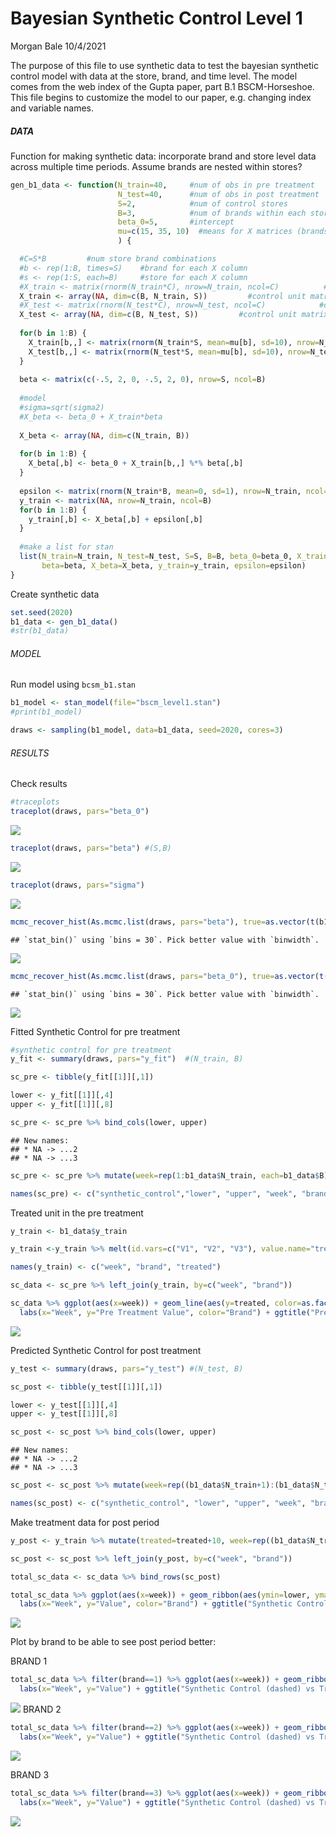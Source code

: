 Bayesian Synthetic Control Level 1
================
Morgan Bale
10/4/2021

The purpose of this file to use synthetic data to test the bayesian
synthetic control model with data at the store, brand, and time level.
The model comes from the web index of the Gupta paper, part B.1
BSCM-Horseshoe. This file begins to customize the model to our paper,
e.g. changing index and variable names.

##### DATA

Function for making synthetic data: incorporate brand and store level
data across multiple time periods. Assume brands are nested within
stores?

``` r
gen_b1_data <- function(N_train=40,     #num of obs in pre treatment
                        N_test=40,      #num of obs in post treatment 
                        S=2,            #num of control stores
                        B=3,            #num of brands within each store
                        beta_0=5,       #intercept
                        mu=c(15, 35, 10)  #means for X matrices (brands?)
                        ) {

  #C=S*B         #num store brand combinations 
  #b <- rep(1:B, times=S)    #brand for each X column
  #s <- rep(1:S, each=B)     #store for each X column 
  #X_train <- matrix(rnorm(N_train*C), nrow=N_train, ncol=C)          #control unit matrix in pre treatment
  X_train <- array(NA, dim=c(B, N_train, S))         #control unit matrix pre treatment 
  #X_test <- matrix(rnorm(N_test*C), nrow=N_test, ncol=C)            #control unit matrix in post treatment 
  X_test <- array(NA, dim=c(B, N_test, S))         #control unit matrix post treatment 
  
  for(b in 1:B) {
    X_train[b,,] <- matrix(rnorm(N_train*S, mean=mu[b], sd=10), nrow=N_train, ncol=S)     #control unit matrix in pre treatment
    X_test[b,,] <- matrix(rnorm(N_test*S, mean=mu[b], sd=10), nrow=N_test, ncol=S)
  }
  
  beta <- matrix(c(-.5, 2, 0, -.5, 2, 0), nrow=S, ncol=B)
  
  #model 
  #sigma=sqrt(sigma2)
  #X_beta <- beta_0 + X_train*beta 
  
  X_beta <- array(NA, dim=c(N_train, B))
  
  for(b in 1:B) {
    X_beta[,b] <- beta_0 + X_train[b,,] %*% beta[,b]
  }
  
  epsilon <- matrix(rnorm(N_train*B, mean=0, sd=1), nrow=N_train, ncol=B) 
  y_train <- matrix(NA, nrow=N_train, ncol=B)
  for(b in 1:B) {
    y_train[,b] <- X_beta[,b] + epsilon[,b]
  }
  
  #make a list for stan
  list(N_train=N_train, N_test=N_test, S=S, B=B, beta_0=beta_0, X_train=X_train, X_test=X_test,
       beta=beta, X_beta=X_beta, y_train=y_train, epsilon=epsilon)
}
```

Create synthetic data

``` r
set.seed(2020)
b1_data <- gen_b1_data()
#str(b1_data)
```

###### MODEL

Run model using `bcsm_b1.stan`

``` r
b1_model <- stan_model(file="bscm_level1.stan")
#print(b1_model)
```

``` r
draws <- sampling(b1_model, data=b1_data, seed=2020, cores=3)
```

###### RESULTS

Check results

``` r
#traceplots
traceplot(draws, pars="beta_0")
```

![](bscm_level1_files/figure-gfm/unnamed-chunk-6-1.png)<!-- -->

``` r
traceplot(draws, pars="beta") #(S,B)
```

![](bscm_level1_files/figure-gfm/unnamed-chunk-6-2.png)<!-- -->

``` r
traceplot(draws, pars="sigma")
```

![](bscm_level1_files/figure-gfm/unnamed-chunk-6-3.png)<!-- -->

``` r
mcmc_recover_hist(As.mcmc.list(draws, pars="beta"), true=as.vector(t(b1_data$beta)))
```

    ## `stat_bin()` using `bins = 30`. Pick better value with `binwidth`.

![](bscm_level1_files/figure-gfm/unnamed-chunk-7-1.png)<!-- -->

``` r
mcmc_recover_hist(As.mcmc.list(draws, pars="beta_0"), true=as.vector(t(b1_data$beta_0)))
```

    ## `stat_bin()` using `bins = 30`. Pick better value with `binwidth`.

![](bscm_level1_files/figure-gfm/unnamed-chunk-7-2.png)<!-- -->

Fitted Synthetic Control for pre treatment

``` r
#synthetic control for pre treatment
y_fit <- summary(draws, pars="y_fit")  #(N_train, B)

sc_pre <- tibble(y_fit[[1]][,1])

lower <- y_fit[[1]][,4]
upper <- y_fit[[1]][,8]

sc_pre <- sc_pre %>% bind_cols(lower, upper)
```

    ## New names:
    ## * NA -> ...2
    ## * NA -> ...3

``` r
sc_pre <- sc_pre %>% mutate(week=rep(1:b1_data$N_train, each=b1_data$B), brand=rep(1:b1_data$B, times=b1_data$N_train))

names(sc_pre) <- c("synthetic_control","lower", "upper", "week", "brand")
```

Treated unit in the pre treatment

``` r
y_train <- b1_data$y_train

y_train <-y_train %>% melt(id.vars=c("V1", "V2", "V3"), value.name="treated")

names(y_train) <- c("week", "brand", "treated")

sc_data <- sc_pre %>% left_join(y_train, by=c("week", "brand"))

sc_data %>% ggplot(aes(x=week)) + geom_line(aes(y=treated, color=as.factor(brand))) + geom_line(aes(y=synthetic_control, color=as.factor(brand)), linetype="dashed") + scale_color_manual(values=c("navyblue", "darkred", "steelblue")) + 
  labs(x="Week", y="Pre Treatment Value", color="Brand") + ggtitle("Pre Treatment Synthetic Control (dashed) vs Treatment Group (solid)") 
```

![](bscm_level1_files/figure-gfm/unnamed-chunk-9-1.png)<!-- -->

Predicted Synthetic Control for post treatment

``` r
y_test <- summary(draws, pars="y_test") #(N_test, B)

sc_post <- tibble(y_test[[1]][,1])

lower <- y_test[[1]][,4]
upper <- y_test[[1]][,8]

sc_post <- sc_post %>% bind_cols(lower, upper)
```

    ## New names:
    ## * NA -> ...2
    ## * NA -> ...3

``` r
sc_post <- sc_post %>% mutate(week=rep((b1_data$N_train+1):(b1_data$N_train+b1_data$N_test), each=b1_data$B), brand=rep(1:b1_data$B, times=b1_data$N_test))

names(sc_post) <- c("synthetic_control", "lower", "upper", "week", "brand")
```

Make treatment data for post period

``` r
y_post <- y_train %>% mutate(treated=treated+10, week=rep((b1_data$N_train+1):(b1_data$N_train+b1_data$N_test), times=b1_data$B))

sc_post <- sc_post %>% left_join(y_post, by=c("week", "brand"))

total_sc_data <- sc_data %>% bind_rows(sc_post)

total_sc_data %>% ggplot(aes(x=week)) + geom_ribbon(aes(ymin=lower, ymax=upper), fill="gray80") + geom_line(aes(y=treated, color=as.factor(brand))) + geom_line(aes(y=synthetic_control,  color=as.factor(brand)), linetype="dashed") +
  labs(x="Week", y="Value", color="Brand") + ggtitle("Synthetic Control (dashed) vs Treatment Group (solid)") + geom_vline(xintercept=b1_data$N_train) + scale_color_manual(values=c("navyblue", "darkred", "steelblue"))
```

![](bscm_level1_files/figure-gfm/unnamed-chunk-11-1.png)<!-- -->

Plot by brand to be able to see post period better:

BRAND 1

``` r
total_sc_data %>% filter(brand==1) %>% ggplot(aes(x=week)) + geom_ribbon(aes(ymin=lower, ymax=upper), fill="gray80") + geom_line(aes(y=treated), color="navyblue") + geom_line(aes(y=synthetic_control),color="navyblue", linetype="dashed") +
  labs(x="Week", y="Value") + ggtitle("Synthetic Control (dashed) vs Treatment Group (solid): Brand 1") + geom_vline(xintercept=b1_data$N_train)
```

![](bscm_level1_files/figure-gfm/unnamed-chunk-12-1.png)<!-- --> BRAND 2

``` r
total_sc_data %>% filter(brand==2) %>% ggplot(aes(x=week)) + geom_ribbon(aes(ymin=lower, ymax=upper), fill="gray80") + geom_line(aes(y=treated), color="darkred") + geom_line(aes(y=synthetic_control),color="darkred", linetype="dashed") +
  labs(x="Week", y="Value") + ggtitle("Synthetic Control (dashed) vs Treatment Group (solid): Brand 2") + geom_vline(xintercept=b1_data$N_train)
```

![](bscm_level1_files/figure-gfm/unnamed-chunk-13-1.png)<!-- -->

BRAND 3

``` r
total_sc_data %>% filter(brand==3) %>% ggplot(aes(x=week)) + geom_ribbon(aes(ymin=lower, ymax=upper), fill="gray80") + geom_line(aes(y=treated), color="steelblue") + geom_line(aes(y=synthetic_control),color="steelblue", linetype="dashed") +
  labs(x="Week", y="Value") + ggtitle("Synthetic Control (dashed) vs Treatment Group (solid): Brand 3") + geom_vline(xintercept=b1_data$N_train)
```

![](bscm_level1_files/figure-gfm/unnamed-chunk-14-1.png)<!-- -->
